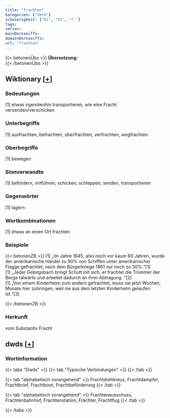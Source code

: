 ```yaml
---
title: "frachten"
kategorien: ["Verb"]
schwierigkeit: ["k1", "h1", "r_"]
tags:
series:
mainDornseiffs:
domainDornseiffs:
url: "frachten"
---
```


{{< betonenÜbs >}}
**Übersetzung:**  
{{< /betonenÜbs >}}

## Wiktionary [[+](https://de.wiktionary.org/wiki/frachten)]

### Bedeutungen
[1] etwas irgendwohin transportieren, wie eine Fracht versenden/verschicken  

### Unterbegriffe
[1] ausfrachten, befrachten, überfrachten, verfrachten, wegfrachten  

### Oberbegriffe
[1] bewegen  

### Sinnverwandte
[1] befördern, mitführen, schicken, schleppen, senden, transportieren  

### Gegenwörter
[1] lagern  

### Wortkombinationen
[1] etwas an einen Ort frachten  

### Beispiele
{{< betonenZB >}}
[1] „Im Jahre 1845, also noch vor kaum 60 Jahren, wurde der amerikanische Handel zu 90% von Schiffen unter amerikanischer Flagge gefrachtet, nach dem Bürgerkriege 1861 nur noch zu 30%.“[1]  
[1] „Jeder Gebirgsbach bringt Schutt mit sich, er frachtet die Trümmer der Berge talwärts und arbeitet dadurch an ihrer Abtragung. “[2]  
[1] „Von einem Kinderheim zum andern gefrachtet, muss sie jetzt Wochen, Monate hier zubringen, weil sie aus dem letzten Kinderheim gelaufen ist.“[3]  

{{< /betonenZB >}}
### Herkunft
vom Substantiv Fracht  



## dwds [[+](https://www.dwds.de/wb/frachten)]

### Wortinformation
{{< tabs "Dwds" >}}
{{< tab "Typische Verbindungen" >}}
{{< /tab >}}

{{< tab "alphabetisch vorangehend" >}}
Frachtdrehkreuz, Frachtdampfer, Frachtbrief, Frachtboot, Frachtbeförderung
{{< /tab >}}

{{< tab "alphabetisch vorangehend" >}}
Frachtenausschuss, Frachtenbahnhof, Frachtenstation, Frächter, Frachtflug
{{< /tab >}}

{{< /tabs >}}


